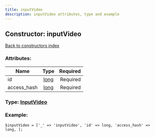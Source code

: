 ```yaml
---
title: inputVideo
description: inputVideo attributes, type and example
---
```

## Constructor: inputVideo  
[Back to constructors index](index.md)



### Attributes:

| Name     |    Type       | Required |
|----------|:-------------:|---------:|
|id|[long](../types/long.md) | Required|
|access\_hash|[long](../types/long.md) | Required|



### Type: [InputVideo](../types/InputVideo.md)


### Example:

```
$inputVideo = ['_' => 'inputVideo', 'id' => long, 'access_hash' => long, ];
```